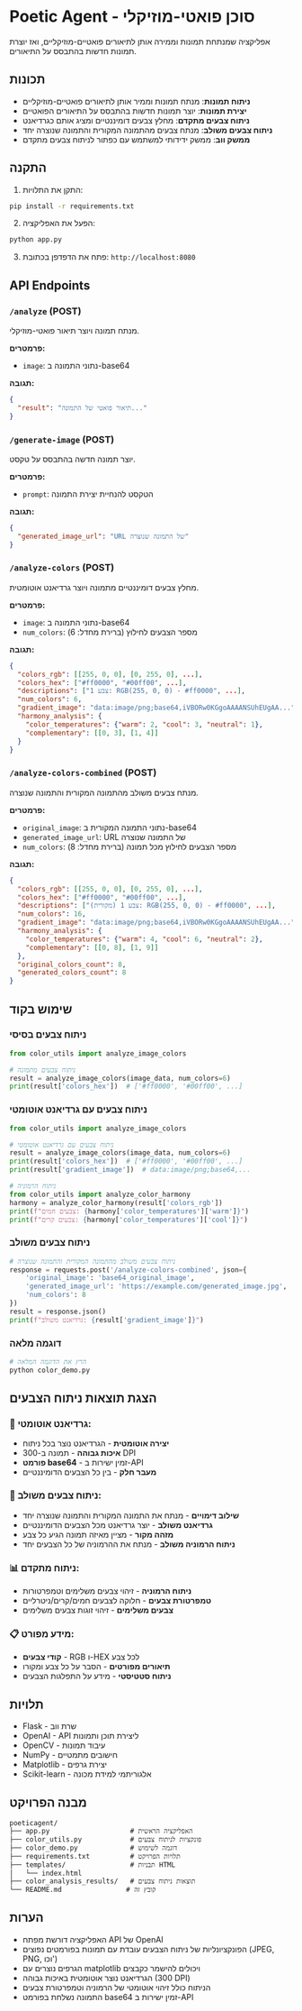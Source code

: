 # Poetic Agent - סוכן פואטי-מוזיקלי

אפליקציה שמנתחת תמונות וממירה אותן לתיאורים פואטיים-מוזיקליים, ואז יוצרת תמונות חדשות בהתבסס על התיאורים.

## תכונות

- **ניתוח תמונות**: מנתח תמונות וממיר אותן לתיאורים פואטיים-מוזיקליים
- **יצירת תמונות**: יוצר תמונות חדשות בהתבסס על התיאורים הפואטיים
- **ניתוח צבעים מתקדם**: מחלץ צבעים דומיננטיים ומציג אותם כגרדיאנט
- **ניתוח צבעים משולב**: מנתח צבעים מהתמונה המקורית והתמונה שנוצרה יחד
- **ממשק ווב**: ממשק ידידותי למשתמש עם כפתור לניתוח צבעים מתקדם

## התקנה

1. התקן את התלויות:
```bash
pip install -r requirements.txt
```

2. הפעל את האפליקציה:
```bash
python app.py
```

3. פתח את הדפדפן בכתובת: `http://localhost:8080`

## API Endpoints

### `/analyze` (POST)
מנתח תמונה ויוצר תיאור פואטי-מוזיקלי.

**פרמטרים:**
- `image`: נתוני התמונה ב-base64

**תגובה:**
```json
{
  "result": "תיאור פואטי של התמונה..."
}
```

### `/generate-image` (POST)
יוצר תמונה חדשה בהתבסס על טקסט.

**פרמטרים:**
- `prompt`: הטקסט להנחיית יצירת התמונה

**תגובה:**
```json
{
  "generated_image_url": "URL של התמונה שנוצרה"
}
```

### `/analyze-colors` (POST)
מחלץ צבעים דומיננטיים מתמונה ויוצר גרדיאנט אוטומטית.

**פרמטרים:**
- `image`: נתוני התמונה ב-base64
- `num_colors`: מספר הצבעים לחילוץ (ברירת מחדל: 6)

**תגובה:**
```json
{
  "colors_rgb": [[255, 0, 0], [0, 255, 0], ...],
  "colors_hex": ["#ff0000", "#00ff00", ...],
  "descriptions": ["צבע 1: RGB(255, 0, 0) - #ff0000", ...],
  "num_colors": 6,
  "gradient_image": "data:image/png;base64,iVBORw0KGgoAAAANSUhEUgAA...",
  "harmony_analysis": {
    "color_temperatures": {"warm": 2, "cool": 3, "neutral": 1},
    "complementary": [[0, 3], [1, 4]]
  }
}
```

### `/analyze-colors-combined` (POST)
מנתח צבעים משולב מהתמונה המקורית והתמונה שנוצרה.

**פרמטרים:**
- `original_image`: נתוני התמונה המקורית ב-base64
- `generated_image_url`: URL של התמונה שנוצרה
- `num_colors`: מספר הצבעים לחילוץ מכל תמונה (ברירת מחדל: 8)

**תגובה:**
```json
{
  "colors_rgb": [[255, 0, 0], [0, 255, 0], ...],
  "colors_hex": ["#ff0000", "#00ff00", ...],
  "descriptions": ["צבע 1 (מקורית): RGB(255, 0, 0) - #ff0000", ...],
  "num_colors": 16,
  "gradient_image": "data:image/png;base64,iVBORw0KGgoAAAANSUhEUgAA...",
  "harmony_analysis": {
    "color_temperatures": {"warm": 4, "cool": 6, "neutral": 2},
    "complementary": [[0, 8], [1, 9]]
  },
  "original_colors_count": 8,
  "generated_colors_count": 8
}
```

## שימוש בקוד

### ניתוח צבעים בסיסי
```python
from color_utils import analyze_image_colors

# ניתוח צבעים מתמונה
result = analyze_image_colors(image_data, num_colors=6)
print(result['colors_hex'])  # ['#ff0000', '#00ff00', ...]
```

### ניתוח צבעים עם גרדיאנט אוטומטי
```python
from color_utils import analyze_image_colors

# ניתוח צבעים עם גרדיאנט אוטומטי
result = analyze_image_colors(image_data, num_colors=6)
print(result['colors_hex'])  # ['#ff0000', '#00ff00', ...]
print(result['gradient_image'])  # data:image/png;base64,...

# ניתוח הרמוניה
from color_utils import analyze_color_harmony
harmony = analyze_color_harmony(result['colors_rgb'])
print(f"צבעים חמים: {harmony['color_temperatures']['warm']}")
print(f"צבעים קרים: {harmony['color_temperatures']['cool']}")
```

### ניתוח צבעים משולב
```python
# ניתוח צבעים משולב מהתמונה המקורית והתמונה שנוצרה
response = requests.post('/analyze-colors-combined', json={
    'original_image': 'base64_original_image',
    'generated_image_url': 'https://example.com/generated_image.jpg',
    'num_colors': 8
})
result = response.json()
print(f"גרדיאנט משולב: {result['gradient_image']}")
```

### דוגמה מלאה
```python
# הרץ את הדוגמה המלאה
python color_demo.py
```

## הצגת תוצאות ניתוח הצבעים

### 🎨 **גרדיאנט אוטומטי:**
- **יצירה אוטומטית** - הגרדיאנט נוצר בכל ניתוח
- **איכות גבוהה** - תמונה ב-300 DPI
- **פורמט base64** - זמין ישירות ב-API
- **מעבר חלק** - בין כל הצבעים הדומיננטיים

### 🔄 **ניתוח צבעים משולב:**
- **שילוב דימויים** - מנתח את התמונה המקורית והתמונה שנוצרה יחד
- **גרדיאנט משולב** - יוצר גרדיאנט מכל הצבעים הדומיננטיים
- **מזהה מקור** - מציין מאיזה תמונה הגיע כל צבע
- **ניתוח הרמוניה משולב** - מנתח את ההרמוניה של כל הצבעים יחד

### 📊 **ניתוח מתקדם:**
- **ניתוח הרמוניה** - זיהוי צבעים משלימים וטמפרטורות
- **טמפרטורת צבעים** - חלוקה לצבעים חמים/קרים/ניטרליים
- **צבעים משלימים** - זיהוי זוגות צבעים משלימים

### 📋 **מידע מפורט:**
- **קודי צבעים** - RGB ו-HEX לכל צבע
- **תיאורים מפורטים** - הסבר על כל צבע ומקורו
- **ניתוח סטטיסטי** - מידע על התפלגות הצבעים

## תלויות

- Flask - שרת ווב
- OpenAI - API ליצירת תוכן ותמונות
- OpenCV - עיבוד תמונות
- NumPy - חישובים מתמטיים
- Matplotlib - יצירת גרפים
- Scikit-learn - אלגוריתמי למידת מכונה

## מבנה הפרויקט

```
poeticagent/
├── app.py                    # האפליקציה הראשית
├── color_utils.py            # פונקציות לניתוח צבעים
├── color_demo.py             # דוגמה לשימוש
├── requirements.txt          # תלויות הפרויקט
├── templates/                # תבניות HTML
│   └── index.html
├── color_analysis_results/   # תוצאות ניתוח צבעים
└── README.md                # קובץ זה
```

## הערות

- האפליקציה דורשת מפתח API של OpenAI
- הפונקציונליות של ניתוח הצבעים עובדת עם תמונות בפורמטים נפוצים (JPEG, PNG, וכו')
- הגרפים נוצרים עם matplotlib ויכולים להישמר כקבצים
- הגרדיאנט נוצר אוטומטית באיכות גבוהה (300 DPI)
- הניתוח כולל זיהוי אוטומטי של הרמוניה וטמפרטורת צבעים
- התמונה נשלחת בפורמט base64 זמין ישירות ב-API 